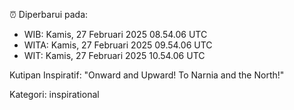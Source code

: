 ⏰ Diperbarui pada:
- WIB: Kamis, 27 Februari 2025 08.54.06 UTC
- WITA: Kamis, 27 Februari 2025 09.54.06 UTC
- WIT: Kamis, 27 Februari 2025 10.54.06 UTC

Kutipan Inspiratif:
"Onward and Upward!  To Narnia and the North!"


Kategori: inspirational

